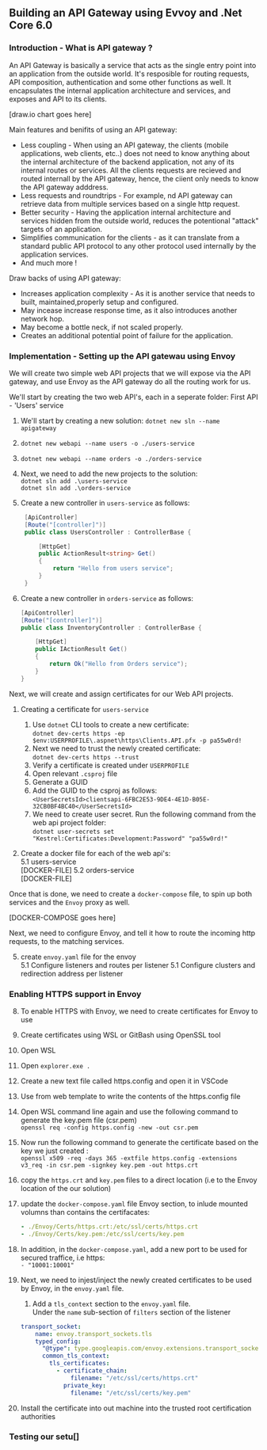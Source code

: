 ## Building an API Gateway using Evvoy and .Net Core 6.0 ##

### Introduction - What is API gateway ? ###

An API Gateway is basically a service that acts as the single entry point into an application from the outside world. It's resposible for routing requests, API composition, authentication and some other functions as well.
It encapsulates the internal application architecture and services, and exposes and API to its clients.

[draw.io chart goes here]

Main features and benifits of using an API gateway:  

* Less coupling - When using an API gateway, the clients (mobile applications, web clients, etc..) does not need to know anything about the internal architecture of the backend application, not any of its internal routes or services. All the clients requests are recieved and routed internall by the API gateway, hence, the ciient only needs to know the API gateway adddress.
* Less requests and roundtrips - For example, nd API gateway can retrieve data from multiple services based on a single http request.
* Better security - Having the application internal architecture and services hidden from the outside world, reduces the potentional "attack" targets of an application.
* Simplifies communication for the clients - as it can translate from a standard public API protocol to any other protocol used internally by the application services.
* And much more !

Draw backs of using API gateway:

* Increases application complexity - As it is another service that needs to built, maintained,properly setup and configured.
* May incease increase response time, as it also introduces another network hop.
* May become a bottle neck, if not scaled properly.
* Creates an additional potential point of failure for the application.

### Implementation - Setting up the API gatewau using Envoy ###

We will create two simple web API projects that we will expose via the API gateway, and use Envoy as the API gateway do all the routing work for us.  

We'll start by creating the two web API's, each in a seperate folder:
First API - 'Users' service  

1. We'll start by creating a new solution:
   `dotnet new sln --name apigateway`  
2. `dotnet new webapi --name users -o ./users-service`
3. `dotnet new webapi --name orders -o ./orders-service`
4. Next, we need to add the new projects to the solution:  
   `dotnet sln add .\users-service`  
   `dotnet sln add .\orders-service`
5. Create a new controller in `users-service` as follows:

   ```csharp
    [ApiController]
    [Route("[controller]")]
    public class UsersController : ControllerBase {

        [HttpGet]
        public ActionResult<string> Get()
        {
            return "Hello from users service";
        }
    }  
    ```

6. Create a new controller in `orders-service` as follows:  

    ```csharp
    [ApiController]
    [Route("[controller]")]
    public class InventoryController : ControllerBase {

        [HttpGet]
        public IActionResult Get()
        {
            return Ok("Hello from Orders service");
        }
    }
    ```

Next, we will create and assign certificates for our Web API projects.

1. Creating a certificate for `users-service`

    1. Use `dotnet` CLI tools to create a new certificate:  
       `dotnet dev-certs https -ep $env:USERPROFILE\.aspnet\https\Clients.API.pfx -p pa55w0rd!`
    2. Next we need to trust the newly created certificate:  
       `dotnet dev-certs https --trust`
    3. Verify a certificate is created under `USERPROFILE`
    4. Open relevant `.csproj` file
    5. Generate a GUID
    6. Add the GUID to the csproj as follows:  
    `<UserSecretsId>clientsapi-6FBC2E53-9DE4-4E1D-B05E-32CB0BF4BC40</UserSecretsId>`
    7. We need to create user secret. Run the following command from the web api project folder:  
   `dotnet user-secrets set "Kestrel:Certificates:Development:Password" "pa55w0rd!"`  

5. Create a docker file for each of the web api's:  
  5.1 users-service  
    [DOCKER-FILE]
  5.2 orders-service  
    [DOCKER-FILE]

Once that is done, we need to create a `docker-compose` file, to spin up both services and the `Envoy` proxy as well.

[DOCKER-COMPOSE goes here]

Next, we need to configure Envoy, and tell it how to route the incoming http requests, to the matching services.

5. create `envoy.yaml` file for the envoy  
   5.1 Configure listeners and routes per listener
   5.1 Configure clusters and redirection address per listener

### Enabling HTTPS support in Envoy   
8. To enable HTTPS with Envoy, we need to create certificates for Envoy to use
9. Create certificates using WSL or GitBash using OpenSSL tool
10. Open WSL
11. Open `explorer.exe .`
12. Create a new text file called https.config and open it in VSCode
13. Use from web template to write the contents of the https.config file
14. Open WSL command line again and use the following command to generate the key.pem file (csr.pem)  
    `openssl req -config https.config -new -out csr.pem`
15. Now run the following command to generate the certificate based on the key we just created :  
   `openssl x509 -req -days 365 -extfile https.config -extensions v3_req -in csr.pem -signkey key.pem -out https.crt`
16. copy the `https.crt` and `key.pem` files to a direct location (i.e to the Envoy location of the our solution)
17. update the `docker-compose.yaml` file Envoy section, to inlude mounted volumns than contains the certifacates:  

     ```yaml
     - ./Envoy/Certs/https.crt:/etc/ssl/certs/https.crt
     - ./Envoy/Certs/key.pem:/etc/ssl/certs/key.pem
     ```

18. In addition, in the `docker-compose.yaml`, add a new port to be used for secured traffice, i.e https:  
    `- "10001:10001"`
19. Next, we need to injest/inject the newly created certificates to be used by Envoy, in the `envoy.yaml` file.
    1. Add a `tls_context` section to the `envoy.yaml` file.  
    Under the `name` sub-section of `filters` section of the listener

    ```yaml
    transport_socket:
        name: envoy.transport_sockets.tls
        typed_config:
          "@type": type.googleapis.com/envoy.extensions.transport_sockets.tls.v3.DownstreamTlsContext
          common_tls_context:
            tls_certificates:
              - certificate_chain: 
                  filename: "/etc/ssl/certs/https.crt"
                private_key:
                  filename: "/etc/ssl/certs/key.pem"
    ```

20. Install the certificate into out machine into the trusted root certification authorities

### Testing our setu[]